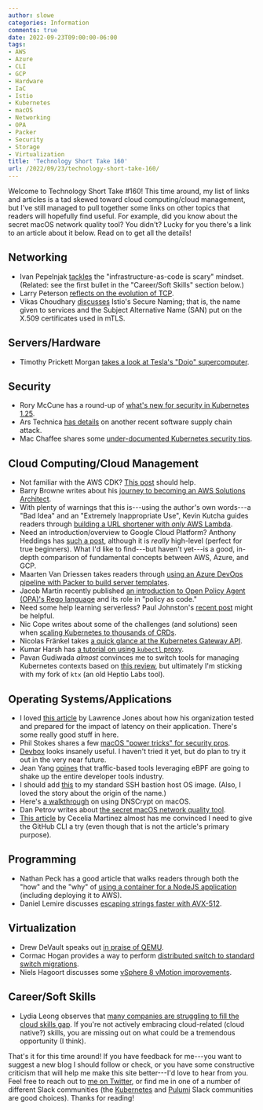 ```yaml
---
author: slowe
categories: Information
comments: true
date: 2022-09-23T09:00:00-06:00
tags:
- AWS
- Azure
- CLI
- GCP
- Hardware
- IaC
- Istio
- Kubernetes
- macOS
- Networking
- OPA
- Packer
- Security
- Storage
- Virtualization
title: 'Technology Short Take 160'
url: /2022/09/23/technology-short-take-160/
---
```


Welcome to Technology Short Take #160! This time around, my list of links and articles is a tad skewed toward cloud computing/cloud management, but I've still managed to pull together some links on other topics that readers will hopefully find useful. For example, did you know about the secret macOS network quality tool? You didn't? Lucky for you there's a link to an article about it below. Read on to get all the details!<!--more-->

## Networking

* Ivan Pepelnjak [tackles][link-16] the "infrastructure-as-code is scary" mindset. (Related: see the first bullet in the "Career/Soft Skills" section below.)
* Larry Peterson [reflects on the evolution of TCP][link-18].
* Vikas Choudhary [discusses][link-26] Istio's Secure Naming; that is, the name given to services and the Subject Alternative Name (SAN) put on the X.509 certificates used in mTLS.

## Servers/Hardware

* Timothy Prickett Morgan [takes a look at Tesla's "Dojo" supercomputer][link-4].

## Security

* Rory McCune has a round-up of [what's new for security in Kubernetes 1.25][link-19].
* Ars Technica [has details][link-22] on another recent software supply chain attack.
* Mac Chaffee shares some [under-documented Kubernetes security tips][link-29].

## Cloud Computing/Cloud Management

* Not familiar with the AWS CDK? [This post][link-2] should help.
* Barry Browne writes about his [journey to becoming an AWS Solutions Architect][link-8].
* With plenty of warnings that this is---using the author's own words---a "Bad Idea" and an "Extremely Inappropriate Use", Kevin Kutcha guides readers through [building a URL shortener with _only_ AWS Lambda][link-9].
* Need an introduction/overview to Google Cloud Platform? Anthony Heddings has [such a post][link-10], although it is _really_ high-level (perfect for true beginners). What I'd like to find---but haven't yet---is a good, in-depth comparison of fundamental concepts between AWS, Azure, and GCP.
* Maarten Van Driessen takes readers through [using an Azure DevOps pipeline with Packer to build server templates][link-12].
* Jacob Martin recently published [an introduction to Open Policy Agent (OPA)'s Rego language][link-21] and its role in "policy as code."
* Need some help learning serverless? Paul Johnston's [recent post][link-23] might be helpful.
* Nic Cope writes about some of the challenges (and solutions) seen when [scaling Kubernetes to thousands of CRDs][link-25].
* Nicolas Fränkel takes [a quick glance at the Kubernetes Gateway API][link-27].
* Kumar Harsh has [a tutorial on using `kubectl` proxy][link-28].
* Pavan Gudiwada _almost_ convinces me to switch tools for managing Kubernetes contexts based on [this review][link-31], but ultimately I'm sticking with my fork of `ktx` (an old Heptio Labs tool).

## Operating Systems/Applications

* I loved [this article][link-1] by Lawrence Jones about how his organization tested and prepared for the impact of latency on their application. There's some really good stuff in here.
* Phil Stokes shares a few [macOS "power tricks" for security pros][link-3].
* [Devbox][link-6] looks insanely useful. I haven't tried it yet, but do plan to try it out in the very near future.
* Jean Yang [opines][link-13] that traffic-based tools leveraging eBPF are going to shake up the entire developer tools industry.
* I should add [this][link-14] to my standard SSH bastion host OS image. (Also, I loved the story about the origin of the name.)
* Here's [a walkthrough][link-17] on using DNSCrypt on macOS.
* Dan Petrov writes about [the secret macOS network quality tool][link-24].
* [This article][link-30] by Cecelia Martinez almost has me convinced I need to give the GitHub CLI a try (even though that is not the article's primary purpose).

## Programming

* Nathan Peck has a good article that walks readers through both the "how" and the "why" of [using a container for a NodeJS application][link-7] (including deploying it to AWS).
* Daniel Lemire discusses [escaping strings faster with AVX-512][link-11].

## Virtualization

* Drew DeVault speaks out [in praise of QEMU][link-5].
* Cormac Hogan provides a way to perform [distributed switch to standard switch migrations][link-20].
* Niels Hagoort discusses some [vSphere 8 vMotion improvements][link-34].

## Career/Soft Skills

* Lydia Leong observes that [many companies are struggling to fill the cloud skills gap][link-15]. If you're not actively embracing cloud-related (cloud native?) skills, you are missing out on what could be a tremendous opportunity (I think).

That's it for this time around! If you have feedback for me---you want to suggest a new blog I should follow or check, or you have some constructive criticism that will help me make this site better---I'd love to hear from you. Feel free to reach out to [me on Twitter][link-99], or find me in one of a number of different Slack communities (the [Kubernetes][link-32] and [Pulumi][link-33] Slack communities are good choices). Thanks for reading!

[link-1]: https://blog.lawrencejones.dev/latency/
[link-2]: https://bobbyhadz.com/blog/what-is-aws-cdk
[link-3]: https://www.sentinelone.com/blog/15-macos-power-tricks-for-security-pros/
[link-4]: https://www.nextplatform.com/2022/08/23/inside-teslas-innovative-and-homegrown-dojo-ai-supercomputer/
[link-5]: https://drewdevault.com/2022/09/02/2022-09-02-In-praise-of-qemu.html
[link-6]: https://www.jetpack.io/blog/devbox/
[link-7]: https://nathanpeck.com/your-first-nodejs-container-on-aws/
[link-8]: https://mybrokencomputer.net/t/my-journey-to-becoming-an-aws-solutions-architect/169
[link-9]: https://kevinkuchta.com/2018/03/lambda-only-url-shortener/
[link-10]: https://www.howtogeek.com/devops/a-beginners-guide-to-google-cloud-platform-gcp/
[link-11]: https://lemire.me/blog/2022/09/14/escaping-strings-faster-with-avx-512/
[link-12]: https://www.brisk-it.net/automated-template-builds-with-packer/
[link-13]: https://www.akitasoftware.com/blog-posts/every-call-you-make-why-watching-traffic-and-ebpf-is-the-future-of-developer-tools
[link-14]: https://www.cyberciti.biz/hardware/how-to-protects-linux-and-unix-machines-from-accidental-shutdownsreboots-with-molly-guard/
[link-15]: https://cloudpundit.com/2022/09/12/cloud-adoption-will-fail-because-of-the-skills-gap/
[link-16]: https://blog.ipspace.net/2022/09/infrastructure-as-code-sounds-scary.html
[link-17]: https://blog.sweetpproductions.com/post/2022-09-10-improve-your-privacy-with-dnscrypt/
[link-18]: https://systemsapproach.substack.com/p/tcp-the-p-is-for-platform
[link-19]: https://securitylabs.datadoghq.com/articles/whats-new-for-security-in-kubernetes-125/
[link-20]: https://cormachogan.com/2022/09/13/distributed-switch-to-standard-switch-migrations/
[link-21]: https://spacelift.io/blog/open-policy-agent-rego
[link-22]: https://arstechnica.com/information-technology/2022/09/breach-of-software-maker-used-to-backdoor-as-many-as-200000-servers/
[link-23]: https://pauldjohnston.medium.com/learning-serverless-and-why-it-is-hard-4a53b390c63d
[link-24]: https://danpetrov.xyz/macos/2021/11/14/analysing-network-quality-macos.html
[link-25]: https://blog.upbound.io/scaling-kubernetes-to-thousands-of-crds/
[link-26]: https://vikaschoudhary16.com/2022/05/26/secure-naming-in-istio/
[link-27]: https://blog.frankel.ch/kubernetes-gateway-api/
[link-28]: https://www.containiq.com/post/kubectl-proxy
[link-29]: https://www.macchaffee.com/blog/2022/k8s-under-documented-security-tips/
[link-30]: https://dev.to/ceceliacreates/mac-web-developer-setup-terminal-zsh-git-node-vs-code-homebrew-and-github-cli-1p5b
[link-31]: https://home.robusta.dev/blog/switching-kubernets-context/
[link-32]: https://kubernetes.slack.com
[link-33]: https://pulumi-community.slack.com
[link-34]: https://nielshagoort.com/2022/09/20/vsphere-8-vmotion-improvements/
[link-99]: https://twitter.com/scott_lowe
